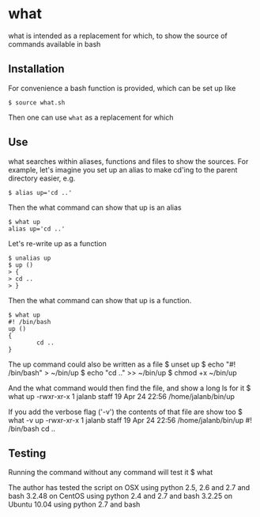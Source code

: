 what
====

what is intended as a replacement for which, to show the source of commands available in bash

Installation
------------

For convenience a bash function is provided, which can be set up like

    $ source what.sh

Then one can use `what` as a replacement for which

Use
---

what searches within aliases, functions and files to show the sources. For example, let's imagine you set up an alias to make cd'ing to the parent directory easier, e.g.

	$ alias up='cd ..'

Then the what command can show that up is an alias

	$ what up
	alias up='cd ..'

Let's re-write up as a function

	$ unalias up
	$ up ()
	> {
	> cd ..
	> }

Then the what command can show that up is a function.

	$ what up
	#! /bin/bash
	up ()
	{
		    cd ..
	}

The up command could also be written as a file
	$ unset up
	$ echo "#! /bin/bash" > ~/bin/up
	$ echo "cd .." >> ~/bin/up
	$ chmod +x ~/bin/up

And the what command would then find the file, and show a long ls for it
	$ what up
	-rwxr-xr-x 1 jalanb staff 19 Apr 24 22:56 /home/jalanb/bin/up

If you add the verbose flag ('-v') the contents of that file are show too
	$ what -v up
	-rwxr-xr-x 1 jalanb staff 19 Apr 24 22:56 /home/jalanb/bin/up
	#! /bin/bash
	cd ..

Testing
-------

Running the command without any command will test it
	$ what

The author has tested the script
	on OSX using python 2.5, 2.6 and 2.7 and bash 3.2.48
	on CentOS using python 2.4 and 2.7 and bash 3.2.25
	on Ubuntu 10.04 using python 2.7 and bash

